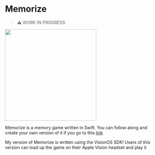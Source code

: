# Memorize

> ⚠️ WORK IN PROGRESS

<img src="https://github.com/Dgarc359/visionos-memorize/blob/main/docs/gifs/v1.gif" width="300">

Memorize is a memory game written in Swift.
You can follow along and create your own version of it if you go to this [link](https://cs193p.sites.stanford.edu/2021-0)

My version of Memorize is written using the VisionOS SDK! Users of this version
can load up the game on their Apple Vision headset and play it
